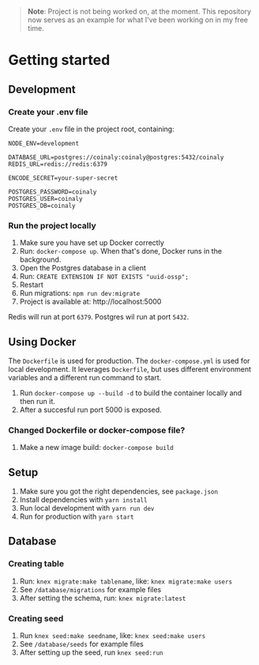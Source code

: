 > **Note**: Project is not being worked on, at the moment. This repository now serves as an example for what I've been working on in my free time.

# Getting started

## Development

### Create your .env file
Create your `.env` file in the project root, containing:
```
NODE_ENV=development

DATABASE_URL=postgres://coinaly:coinaly@postgres:5432/coinaly
REDIS_URL=redis://redis:6379

ENCODE_SECRET=your-super-secret

POSTGRES_PASSWORD=coinaly
POSTGRES_USER=coinaly
POSTGRES_DB=coinaly
```

### Run the project locally
1. Make sure you have set up Docker correctly
2. Run: `docker-compose up`. When that's done, Docker runs in the background.
3. Open the Postgres database in a client
4. Run: `CREATE EXTENSION IF NOT EXISTS "uuid-ossp";`
5. Restart
6. Run migrations: `npm run dev:migrate`
4. Project is available at: http://localhost:5000

Redis will run at port `6379`. Postgres wil run at port `5432`.

## Using Docker
The `Dockerfile` is used for production.
The `docker-compose.yml` is used for local development. It leverages `Dockerfile`, but uses different environment variables and a different run command to start.

1. Run `docker-compose up --build -d` to build the container locally and then run it.
2. After a succesful run port 5000 is exposed.

### Changed Dockerfile or docker-compose file?
1. Make a new image build: `docker-compose build`


## Setup
1. Make sure you got the right dependencies, see `package.json`
2. Install dependencies with `yarn install`
3. Run local development with `yarn run dev`
4. Run for production with `yarn start`


## Database

### Creating table
1. Run: `knex migrate:make tablename`, like: `knex migrate:make users`
2. See `/database/migrations` for example files
3. After setting the schema, run: `knex migrate:latest`

### Creating seed
1. Run `knex seed:make seedname`, like: `knex seed:make users`
2. See `/database/seeds` for example files
3. After setting up the seed, run `knex seed:run`
